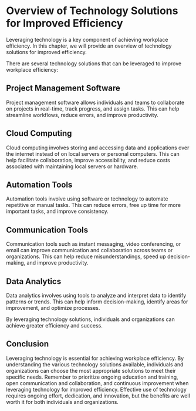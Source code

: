Overview of Technology Solutions for Improved Efficiency
==================================================================================================================

Leveraging technology is a key component of achieving workplace efficiency. In this chapter, we will provide an overview of technology solutions for improved efficiency.

There are several technology solutions that can be leveraged to improve workplace efficiency:

## Project Management Software

Project management software allows individuals and teams to collaborate on projects in real-time, track progress, and assign tasks. This can help streamline workflows, reduce errors, and improve productivity.

## Cloud Computing

Cloud computing involves storing and accessing data and applications over the internet instead of on local servers or personal computers. This can help facilitate collaboration, improve accessibility, and reduce costs associated with maintaining local servers or hardware.

## Automation Tools

Automation tools involve using software or technology to automate repetitive or manual tasks. This can reduce errors, free up time for more important tasks, and improve consistency.

## Communication Tools

Communication tools such as instant messaging, video conferencing, or email can improve communication and collaboration across teams or organizations. This can help reduce misunderstandings, speed up decision-making, and improve productivity.

## Data Analytics

Data analytics involves using tools to analyze and interpret data to identify patterns or trends. This can help inform decision-making, identify areas for improvement, and optimize processes.

By leveraging technology solutions, individuals and organizations can achieve greater efficiency and success.

Conclusion
----------

Leveraging technology is essential for achieving workplace efficiency. By understanding the various technology solutions available, individuals and organizations can choose the most appropriate solutions to meet their specific needs. Remember to prioritize ongoing education and training, open communication and collaboration, and continuous improvement when leveraging technology for improved efficiency. Effective use of technology requires ongoing effort, dedication, and innovation, but the benefits are well worth it for both individuals and organizations.



